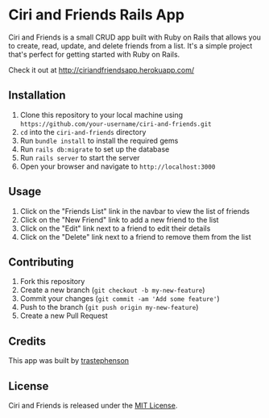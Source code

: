 # Ciri and Friends Rails App

Ciri and Friends is a small CRUD app built with Ruby on Rails that allows you to create, read, update, and delete friends from a list. It's a simple project that's perfect for getting started with Ruby on Rails.

Check it out at http://ciriandfriendsapp.herokuapp.com/


## Installation

1. Clone this repository to your local machine using `https://github.com/your-username/ciri-and-friends.git`
2. `cd` into the `ciri-and-friends` directory
3. Run `bundle install` to install the required gems
4. Run `rails db:migrate` to set up the database
5. Run `rails server` to start the server
6. Open your browser and navigate to `http://localhost:3000`

## Usage

1. Click on the "Friends List" link in the navbar to view the list of friends
2. Click on the "New Friend" link to add a new friend to the list
3. Click on the "Edit" link next to a friend to edit their details
4. Click on the "Delete" link next to a friend to remove them from the list

## Contributing

1. Fork this repository
2. Create a new branch (`git checkout -b my-new-feature`)
3. Commit your changes (`git commit -am 'Add some feature'`)
4. Push to the branch (`git push origin my-new-feature`)
5. Create a new Pull Request

## Credits

This app was built by [trastephenson](https://github.com/trastephenson)

## License

Ciri and Friends is released under the [MIT License](https://opensource.org/licenses/MIT).
